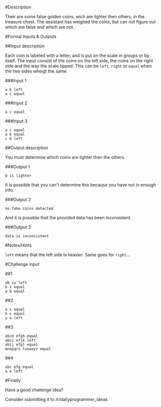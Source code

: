 #Description

Their are some false golden coins, wich are lighter then others, in the treasure chest. The assistant has weighed the coins, but can not figure out which are false and which are not.

#Formal Inputs & Outputs

##Input description

Each coin is labeled with a letter, and is put on the scale in groups or by itself.
The input consist of the coins on the left side, the coins on the right side and the way the scale tipped. This can be `left`, `right` or `equal` when the two sides wheigt the same. 

###Input 1

    a b left
    a c equal

###Input 2

    a c equal
    
###Input 3

    a c equal
    a b equal
    c b left

##Output description

You must determine which coins are lighter then the others.

###Output 1

    b is lighter
    
It is possible that you can't determine this because you have not in enough info.

###Output 2

    no fake coins detected
    
And it is possible that the provided data has been inconsistent.

###Output 3

    data is inconsistent

#Notes/Hints

`left` means that the left side is heavier. Same goes for `right`...


#Challenge input

##1

    ab xy left
    b x equal
    a b equal
    
##2

    a x equal
    b x equal
    y a left
   
##3

    abcd efgh equal
    abci efjk left
    abij efgl equal
    mnopqrs tuvwxyz equal

##4

    abc efg equal
    a e left

#Finally

Have a good challenge idea?

Consider submitting it to /r/dailyprogrammer_ideas